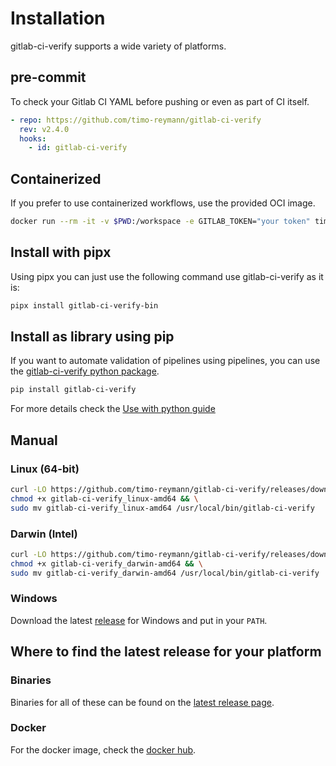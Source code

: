 # Installation

gitlab-ci-verify supports a wide variety of platforms.

## pre-commit

To check your Gitlab CI YAML before pushing or even as part of CI itself.

```yaml
- repo: https://github.com/timo-reymann/gitlab-ci-verify
  rev: v2.4.0
  hooks:
    - id: gitlab-ci-verify
```

## Containerized

If you prefer to use containerized workflows, use the provided OCI image.

```sh
docker run --rm -it -v $PWD:/workspace -e GITLAB_TOKEN="your token" timoreymann/gitlab-ci-verify
```

## Install with pipx

Using pipx you can just use the following command use gitlab-ci-verify as it is:

```sh
pipx install gitlab-ci-verify-bin
```

## Install as library using pip

If you want to automate validation of pipelines using pipelines, you can use
the [gitlab-ci-verify python package](https://pypi.org/project/gitlab-ci-verify/).

````sh
pip install gitlab-ci-verify
````

For more details check the [Use with python guide](./usage/python-library.md)

## Manual

### Linux (64-bit)

```bash
curl -LO https://github.com/timo-reymann/gitlab-ci-verify/releases/download/$(curl -Lso /dev/null -w %{url_effective} https://github.com/timo-reymann/gitlab-ci-verify/releases/latest | grep -o '[^/]*$')/gitlab-ci-verify_linux-amd64 && \
chmod +x gitlab-ci-verify_linux-amd64 && \
sudo mv gitlab-ci-verify_linux-amd64 /usr/local/bin/gitlab-ci-verify
```

### Darwin (Intel)

```bash
curl -LO https://github.com/timo-reymann/gitlab-ci-verify/releases/download/$(curl -Lso /dev/null -w %{url_effective} https://github.com/timo-reymann/gitlab-ci-verify/releases/latest | grep -o '[^/]*$')/gitlab-ci-verify_darwin-amd64 && \
chmod +x gitlab-ci-verify_darwin-amd64 && \
sudo mv gitlab-ci-verify_darwin-amd64 /usr/local/bin/gitlab-ci-verify
```

### Windows

Download the latest [release](https://github.com/timo-reymann/gitlab-ci-verify/releases/latest) for Windows and put in
your `PATH`.

## Where to find the latest release for your platform

### Binaries

Binaries for all of these can be found on
the [latest release page](https://github.com/timo-reymann/gitlab-ci-verify/releases/latest).

### Docker

For the docker image, check the [docker hub](https://hub.docker.com/r/timoreymann/gitlab-ci-verify).

